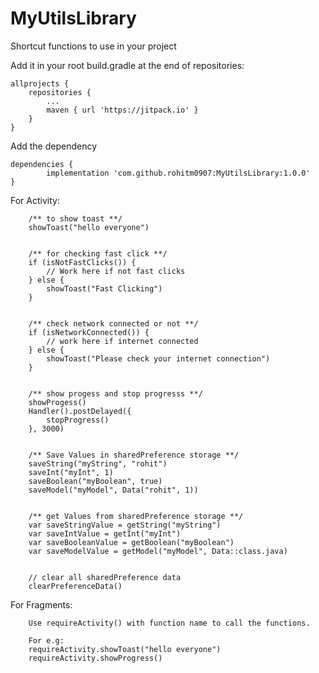 # MyUtilsLibrary
Shortcut functions to use in your project


Add it in your root build.gradle at the end of repositories:

	allprojects {
		repositories {
			...
			maven { url 'https://jitpack.io' }
		}
	}
  
  
Add the dependency

	dependencies {
	        implementation 'com.github.rohitm0907:MyUtilsLibrary:1.0.0'
	}
	
	
	
For Activity:
	
        /** to show toast **/
        showToast("hello everyone")
	
	
        /** for checking fast click **/
        if (isNotFastClicks()) {
            // Work here if not fast clicks
        } else {
            showToast("Fast Clicking")
        }


        /** check network connected or not **/
        if (isNetworkConnected()) {
            // work here if internet connected
        } else {
            showToast("Please check your internet connection")
        }


        /** show progess and stop progresss **/
        showProgess()
        Handler().postDelayed({
            stopProgress()
        }, 3000)


        /** Save Values in sharedPreference storage **/
        saveString("myString", "rohit")
        saveInt("myInt", 1)
        saveBoolean("myBoolean", true)
        saveModel("myModel", Data("rohit", 1))


        /** get Values from sharedPreference storage **/
        var saveStringValue = getString("myString")
        var saveIntValue = getInt("myInt")
        var saveBooleanValue = getBoolean("myBoolean")
        var saveModelValue = getModel("myModel", Data::class.java)


        // clear all sharedPreference data 
        clearPreferenceData()
	
	
For Fragments:

        Use requireActivity() with function name to call the functions.
	   
	    For e.g:  
	    requireActivity.showToast("hello everyone")
	    requireActivity.showProgress()
	
